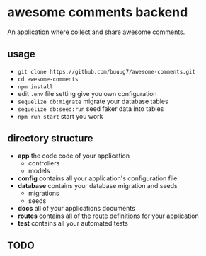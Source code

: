 # awesome comments backend

An application where collect and share awesome comments.

## usage

- `git clone https://github.com/buuug7/awesome-comments.git`
- `cd awesome-comments`
- `npm install`
- edit `.env` file setting give you own configuration
- `sequelize db:migrate` migrate your database tables
- `sequelize db:seed:run` seed faker data into tables
- `npm run start` start you work

## directory structure

- **app** the code code of your application
  - controllers
  - models
- **config** contains all your application's configuration file
- **database** contains your database migration and seeds
  - migrations
  - seeds
- **docs** all of your applications documents
- **routes** contains all of the route definitions for your application
- **test** contains all your automated tests

## TODO
